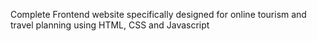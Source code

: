 Complete Frontend website specifically designed for online tourism and 
travel planning using HTML, CSS and Javascript
